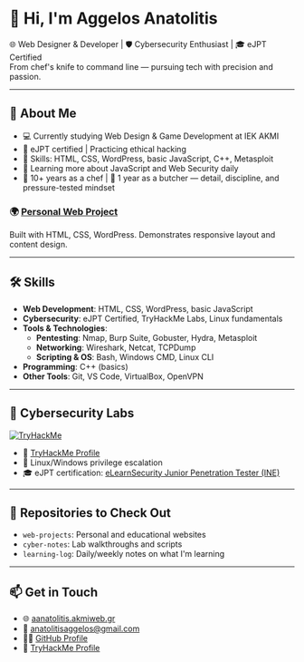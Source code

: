 # 👋 Hi, I'm Aggelos Anatolitis

🌐 Web Designer & Developer | 🛡️ Cybersecurity Enthusiast | 🎓 eJPT Certified  
From chef's knife to command line — pursuing tech with precision and passion.

---

## 💼 About Me

- 💻 Currently studying Web Design & Game Development at IEK AKMI  
- 🔐 eJPT certified | Practicing ethical hacking  
- 🧰 Skills: HTML, CSS, WordPress, basic JavaScript, C++, Metasploit  
- 🌱 Learning more about JavaScript and Web Security daily  
- 🍳 10+ years as a chef | 🥩 1 year as a butcher — detail, discipline, and pressure-tested mindset  

### 🌍 [Personal Web Project](https://aanatolitis.akmiweb.gr)  
Built with HTML, CSS, WordPress. Demonstrates responsive layout and content design.

---

## 🛠️ Skills

- **Web Development**: HTML, CSS, WordPress, basic JavaScript  
- **Cybersecurity**: eJPT Certified, TryHackMe Labs, Linux fundamentals  
- **Tools & Technologies**:
  - **Pentesting**: Nmap, Burp Suite, Gobuster, Hydra, Metasploit  
  - **Networking**: Wireshark, Netcat, TCPDump  
  - **Scripting & OS**: Bash, Windows CMD, Linux CLI  
- **Programming**: C++ (basics)  
- **Other Tools**: Git, VS Code, VirtualBox, OpenVPN  

---

## 🧪 Cybersecurity Labs

[![TryHackMe](https://tryhackme-badges.s3.amazonaws.com/Molopes.png)](https://tryhackme.com/p/Molopes)

- 🔗 [TryHackMe Profile](https://tryhackme.com/p/Molopes)  
- 🐧 Linux/Windows privilege escalation  
- 🎓 eJPT certification: [eLearnSecurity Junior Penetration Tester (INE)](https://elearnsecurity.com/product/ejpt-certification/)

---

## 📁 Repositories to Check Out

- `web-projects`: Personal and educational websites  
- `cyber-notes`: Lab walkthroughs and scripts  
- `learning-log`: Daily/weekly notes on what I'm learning  

---

## 📫 Get in Touch

- 🌐 [aanatolitis.akmiweb.gr](https://aanatolitis.akmiweb.gr)  
- 📧 [anatolitisaggelos@gmail.com](mailto:anatolitisaggelos@gmail.com)  
- 🧑‍💻 [GitHub Profile](https://github.com/aanatolitis)  
- 🔐 [TryHackMe Profile](https://tryhackme.com/p/Molopes)
